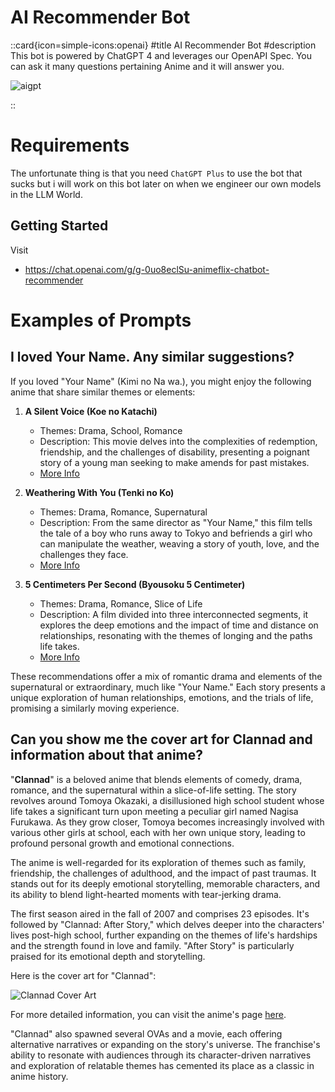 # AI Recommender Bot

::card{icon=simple-icons:openai}
#title
AI Recommender Bot
#description
This bot is powered by ChatGPT 4 and leverages our OpenAPI Spec. You can ask it many questions pertaining Anime and it will answer you.

![aigpt](/aigpt.png)

::

# Requirements

The unfortunate thing is that you need `ChatGPT Plus` to use the bot that sucks but i will work on this bot later on when we engineer our own models in the LLM World.

## Getting Started

Visit 
- https://chat.openai.com/g/g-0uo8eclSu-animeflix-chatbot-recommender

# Examples of Prompts

## I loved Your Name. Any similar suggestions?

If you loved "Your Name" (Kimi no Na wa.), you might enjoy the following anime that share similar themes or elements:

1. **A Silent Voice (Koe no Katachi)**
   - Themes: Drama, School, Romance
   - Description: This movie delves into the complexities of redemption, friendship, and the challenges of disability, presenting a poignant story of a young man seeking to make amends for past mistakes.
   - [More Info](https://anime.adgstudios.co.za/anime/20954)

2. **Weathering With You (Tenki no Ko)**
   - Themes: Drama, Romance, Supernatural
   - Description: From the same director as "Your Name," this film tells the tale of a boy who runs away to Tokyo and befriends a girl who can manipulate the weather, weaving a story of youth, love, and the challenges they face.
   - [More Info](https://anime.adgstudios.co.za/anime/112193)

3. **5 Centimeters Per Second (Byousoku 5 Centimeter)**
   - Themes: Drama, Romance, Slice of Life
   - Description: A film divided into three interconnected segments, it explores the deep emotions and the impact of time and distance on relationships, resonating with the themes of longing and the paths life takes.
   - [More Info](https://anime.adgstudios.co.za/anime/1689)

These recommendations offer a mix of romantic drama and elements of the supernatural or extraordinary, much like "Your Name." Each story presents a unique exploration of human relationships, emotions, and the trials of life, promising a similarly moving experience.

## Can you show me the cover art for Clannad and information about that anime?

"**Clannad**" is a beloved anime that blends elements of comedy, drama, romance, and the supernatural within a slice-of-life setting. The story revolves around Tomoya Okazaki, a disillusioned high school student whose life takes a significant turn upon meeting a peculiar girl named Nagisa Furukawa. As they grow closer, Tomoya becomes increasingly involved with various other girls at school, each with her own unique story, leading to profound personal growth and emotional connections.

The anime is well-regarded for its exploration of themes such as family, friendship, the challenges of adulthood, and the impact of past traumas. It stands out for its deeply emotional storytelling, memorable characters, and its ability to blend light-hearted moments with tear-jerking drama.

The first season aired in the fall of 2007 and comprises 23 episodes. It's followed by "Clannad: After Story," which delves deeper into the characters' lives post-high school, further expanding on the themes of life's hardships and the strength found in love and family. "After Story" is particularly praised for its emotional depth and storytelling.

Here is the cover art for "Clannad":

![Clannad Cover Art](https://s4.anilist.co/file/anilistcdn/media/anime/cover/large/bx2167-ubU2875AFRTH.jpg)

For more detailed information, you can visit the anime's page [here](https://anime.adgstudios.co.za/anime/2167).

"Clannad" also spawned several OVAs and a movie, each offering alternative narratives or expanding on the story's universe. The franchise's ability to resonate with audiences through its character-driven narratives and exploration of relatable themes has cemented its place as a classic in anime history.